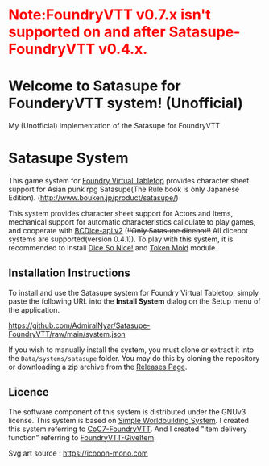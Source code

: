 # <span style="color: red; ">Note:FoundryVTT v0.7.x isn't supported on and after Satasupe-FoundryVTT v0.4.x.</span>

# Welcome to Satasupe for FounderyVTT system! (Unofficial)

My (Unofficial) implementation of the Satasupe for FoundryVTT

# Satasupe System

This game system for [Foundry Virtual Tabletop](http://foundryvtt.com) 
provides character sheet support for Asian punk rpg Satasupe(The Rule book is only Japanese Edition).
(http://www.bouken.jp/product/satasupe/)

This system provides character sheet support for Actors and Items,
mechanical support for automatic characteristics caliculate 
to play games, and cooperate with [BCDice-api v2](https://github.com/bcdice/bcdice-api)
(~~!!Only Satasupe dicebot!!~~ All dicebot systems are supported(version 0.4.1)).
To play with this system, it is recommended to install [Dice So Nice!](https://gitlab.com/riccisi/foundryvtt-dice-so-nice)
and [Token Mold](https://github.com/Moerill/token-mold#token-mold) module.


## Installation Instructions
To install and use the Satasupe system for Foundry Virtual Tabletop, simply paste the following URL into the 
**Install System** dialog on the Setup menu of the application.

https://github.com/AdmiralNyar/Satasupe-FoundryVTT/raw/main/system.json

If you wish to manually install the system, you must clone or extract it into the ``Data/systems/satasupe`` folder. You
may do this by cloning the repository or downloading a zip archive from the
[Releases Page](https://github.com/AdmiralNyar/Satasupe-FoundryVTT/releases).

## Licence
The software component of this system is distributed under the GNUv3 license.
This system is based on [Simple Worldbuilding System](https://gitlab.com/foundrynet/worldbuilding/-/tree/master).
I created this system referring to [CoC7-FoundryVTT](https://github.com/HavlockV/CoC7-FoundryVTT).
And I created "item delivery function" referring to [FoundryVTT-GiveItem](https://github.com/Sepichat/FoundryVTT-GiveItem).

Svg art source : https://icooon-mono.com
